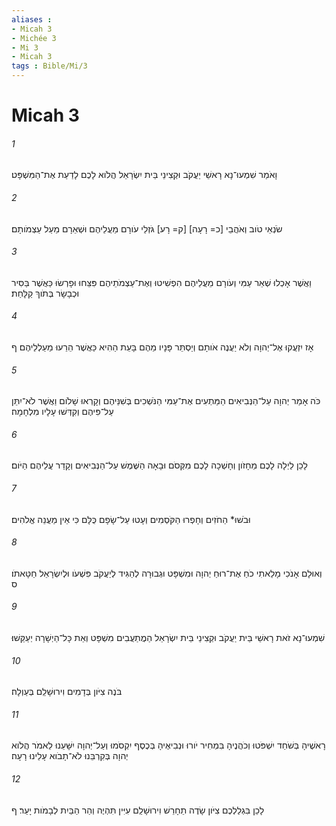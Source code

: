 ```yaml
---
aliases : 
- Micah 3
- Michée 3
- Mi 3
- Micah 3
tags : Bible/Mi/3
---
```


# Micah 3

###### 1
וָאֹמַר שִׁמְעוּ־נָא רָאשֵׁי יַעֲקֹב וּקְצִינֵי בֵּית יִשְׂרָאֵל הֲלֹוא לָכֶם לָדַעַת אֶת־הַמִּשְׁפָּט׃
###### 2
שֹׂנְאֵי טֹוב וְאֹהֲבֵי [כ= רָעָה] [ק= רָע] גֹּזְלֵי עֹורָם מֵעֲלֵיהֶם וּשְׁאֵרָם מֵעַל עַצְמֹותָם׃
###### 3
וַאֲשֶׁר אָכְלוּ שְׁאֵר עַמִּי וְעֹורָם מֵעֲלֵיהֶם הִפְשִׁיטוּ וְאֶת־עַצְמֹתֵיהֶם פִּצֵּחוּ וּפָרְשׂוּ כַּאֲשֶׁר בַּסִּיר וּכְבָשָׂר בְּתֹוךְ קַלָּחַת׃
###### 4
אָז יִזְעֲקוּ אֶל־יְהוָה וְלֹא יַעֲנֶה אֹותָם וְיַסְתֵּר פָּנָיו מֵהֶם בָּעֵת הַהִיא כַּאֲשֶׁר הֵרֵעוּ מַעַלְלֵיהֶם׃ ף
###### 5
כֹּה אָמַר יְהוָה עַל־הַנְּבִיאִים הַמַּתְעִים אֶת־עַמִּי הַנֹּשְׁכִים בְּשִׁנֵּיהֶם וְקָרְאוּ שָׁלֹום וַאֲשֶׁר לֹא־יִתֵּן עַל־פִּיהֶם וְקִדְּשׁוּ עָלָיו מִלְחָמָה׃
###### 6
לָכֵן לַיְלָה לָכֶם מֵחָזֹון וְחָשְׁכָה לָכֶם מִקְּסֹם וּבָאָה הַשֶּׁמֶשׁ עַל־הַנְּבִיאִים וְקָדַר עֲלֵיהֶם הַיֹּום׃
###### 7
וּבֹשׁוּ* הַחֹזִים וְחָפְרוּ הַקֹּסְמִים וְעָטוּ עַל־שָׂפָם כֻּלָּם כִּי אֵין מַעֲנֵה אֱלֹהִים׃
###### 8
וְאוּלָם אָנֹכִי מָלֵאתִי כֹחַ אֶת־רוּחַ יְהוָה וּמִשְׁפָּט וּגְבוּרָה לְהַגִּיד לְיַעֲקֹב פִּשְׁעֹו וּלְיִשְׂרָאֵל חַטָּאתֹו׃ ס
###### 9
שִׁמְעוּ־נָא זֹאת רָאשֵׁי בֵּית יַעֲקֹב וּקְצִינֵי בֵּית יִשְׂרָאֵל הַמֲתַעֲבִים מִשְׁפָּט וְאֵת כָּל־הַיְשָׁרָה יְעַקֵּשׁוּ׃
###### 10
בֹּנֶה צִיֹּון בְּדָמִים וִירוּשָׁלִַם בְּעַוְלָה׃
###### 11
רָאשֶׁיהָ בְּשֹׁחַד יִשְׁפֹּטוּ וְכֹהֲנֶיהָ בִּמְחִיר יֹורוּ וּנְבִיאֶיהָ בְּכֶסֶף יִקְסֹמוּ וְעַל־יְהוָה יִשָּׁעֵנוּ לֵאמֹר הֲלֹוא יְהוָה בְּקִרְבֵּנוּ לֹא־תָבֹוא עָלֵינוּ רָעָה׃
###### 12
לָכֵן בִּגְלַלְכֶם צִיֹּון שָׂדֶה תֵחָרֵשׁ וִירוּשָׁלִַם עִיִּין תִּהְיֶה וְהַר הַבַּיִת לְבָמֹות יָעַר׃ ף

